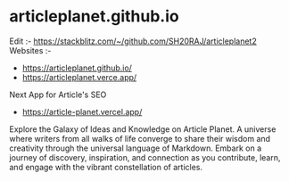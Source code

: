 # articleplanet.github.io


Edit :- https://stackblitz.com/~/github.com/SH20RAJ/articleplanet2
Websites :- 
- https://articleplanet.github.io/
- https://articleplanet.verce.app/

Next App for Article's SEO
- https://article-planet.vercel.app/

Explore the Galaxy of Ideas and Knowledge on Article Planet. A universe where writers from all walks of life converge to share their wisdom and creativity through the universal language of Markdown. Embark on a journey of discovery, inspiration, and connection as you contribute, learn, and engage with the vibrant constellation of articles.
